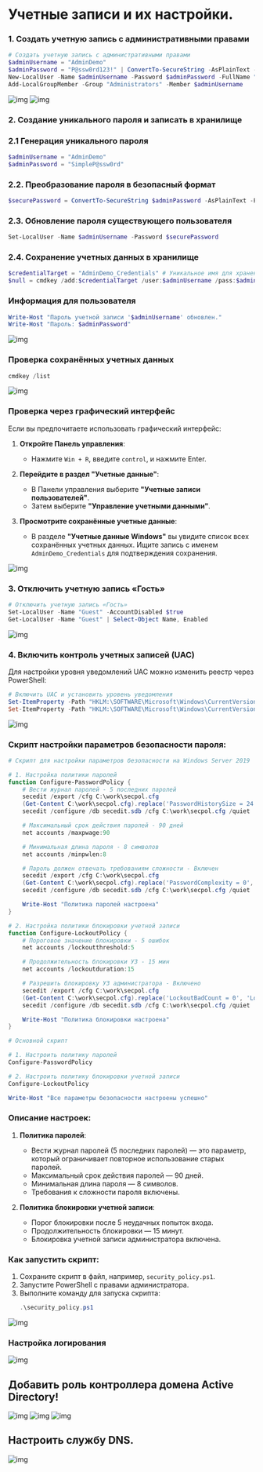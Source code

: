 # Учетные записи и их настройки. 

### 1. Создать учетную запись с административными правами
```powershell
# Создать учетную запись с административными правами
$adminUsername = "AdminDemo"
$adminPassword = "P@ssw0rd123!" | ConvertTo-SecureString -AsPlainText -Force
New-LocalUser -Name $adminUsername -Password $adminPassword -FullName "Admin Demo" -Description "Administrator account" -PasswordNeverExpires:$true
Add-LocalGroupMember -Group "Administrators" -Member $adminUsername
```
![img](/💀Task13/img/addNewAdminUser.png)
![img](/💀Task13/img/AdminDemo.png)

### 2. Создание уникального пароля и записать в хранилище
### 2.1 Генерация уникального пароля
```powershell
$adminUsername = "AdminDemo"
$adminPassword = "SimpleP@ssw0rd"
```
### 2.2. Преобразование пароля в безопасный формат
```powershell
$securePassword = ConvertTo-SecureString $adminPassword -AsPlainText -Force
```
### 2.3. Обновление пароля существующего пользователя
```powershell
Set-LocalUser -Name $adminUsername -Password $securePassword
```
### 2.4. Сохранение учетных данных в хранилище
```powershell
$credentialTarget = "AdminDemo_Credentials" # Уникальное имя для хранения
$null = cmdkey /add:$credentialTarget /user:$adminUsername /pass:$adminPassword
```
### Информация для пользователя
```powershell
Write-Host "Пароль учетной записи '$adminUsername' обновлен."
Write-Host "Пароль: $adminPassword"
```
![img](/💀Task13/img/updatePass.png)

### Проверка сохранённых учетных данных
```powershell
cmdkey /list
```

![img](/💀Task13/img/setLitCred.png)

### Проверка через графический интерфейс

Если вы предпочитаете использовать графический интерфейс:

1. **Откройте Панель управления**:
   - Нажмите `Win + R`, введите `control`, и нажмите Enter.

2. **Перейдите в раздел "Учетные данные"**:
   - В Панели управления выберите **"Учетные записи пользователей"**.
   - Затем выберите **"Управление учетными данными"**.

3. **Просмотрите сохранённые учетные данные**:
   - В разделе **"Учетные данные Windows"** вы увидите список всех сохранённых учетных данных. Ищите запись с именем `AdminDemo_Credentials` для подтверждения сохранения.

![img](/💀Task13/img/AdminDemo.png)

### 3. Отключить учетную запись «Гость»
```powershell
# Отключить учетную запись «Гость»
Set-LocalUser -Name "Guest" -AccountDisabled $true
Get-LocalUser -Name "Guest" | Select-Object Name, Enabled
```
![img](/💀Task13/img/enableGuest.png)

### 4. Включить контроль учетных записей (UAC)
Для настройки уровня уведомлений UAC можно изменить реестр через PowerShell:
```powershell
# Включить UAC и установить уровень уведомления
Set-ItemProperty -Path "HKLM:\SOFTWARE\Microsoft\Windows\CurrentVersion\Policies\System" -Name "EnableLUA" -Value 1
Set-ItemProperty -Path "HKLM:\SOFTWARE\Microsoft\Windows\CurrentVersion\Policies\System" -Name "ConsentPromptBehaviorAdmin" -Value 5
```
![img](/💀Task13/img/UAC.png)

### Скрипт настройки параметров безопасности пароля:

```powershell
# Скрипт для настройки параметров безопасности на Windows Server 2019

# 1. Настройка политики паролей
function Configure-PasswordPolicy {
    # Вести журнал паролей - 5 последних паролей
    secedit /export /cfg C:\work\secpol.cfg
    (Get-Content C:\work\secpol.cfg).replace('PasswordHistorySize = 24', 'PasswordHistorySize = 5') | Set-Content C:\work\secpol.cfg
    secedit /configure /db secedit.sdb /cfg C:\work\secpol.cfg /quiet

    # Максимальный срок действия паролей - 90 дней
    net accounts /maxpwage:90

    # Минимальная длина пароля - 8 символов
    net accounts /minpwlen:8

    # Пароль должен отвечать требованиям сложности - Включен
    secedit /export /cfg C:\work\secpol.cfg
    (Get-Content C:\work\secpol.cfg).replace('PasswordComplexity = 0', 'PasswordComplexity = 1') | Set-Content C:\work\secpol.cfg
    secedit /configure /db secedit.sdb /cfg C:\work\secpol.cfg /quiet

    Write-Host "Политика паролей настроена"
}

# 2. Настройка политики блокировки учетной записи
function Configure-LockoutPolicy {
    # Пороговое значение блокировки - 5 ошибок
    net accounts /lockoutthreshold:5

    # Продолжительность блокировки УЗ - 15 мин
    net accounts /lockoutduration:15

    # Разрешить блокировку УЗ администратора - Включено
    secedit /export /cfg C:\work\secpol.cfg
    (Get-Content C:\work\secpol.cfg).replace('LockoutBadCount = 0', 'LockoutBadCount = 1') | Set-Content C:\work\secpol.cfg
    secedit /configure /db secedit.sdb /cfg C:\work\secpol.cfg /quiet

    Write-Host "Политика блокировки настроена"
}

# Основной скрипт

# 1. Настроить политику паролей
Configure-PasswordPolicy

# 2. Настроить политику блокировки учетной записи
Configure-LockoutPolicy

Write-Host "Все параметры безопасности настроены успешно"
```

### Описание настроек:

1. **Политика паролей**:
   - Вести журнал паролей (5 последних паролей) — это параметр, который ограничивает повторное использование старых паролей.
   - Максимальный срок действия паролей — 90 дней.
   - Минимальная длина пароля — 8 символов.
   - Требования к сложности пароля включены.

2. **Политика блокировки учетной записи**:
   - Порог блокировки после 5 неудачных попыток входа.
   - Продолжительность блокировки — 15 минут.
   - Блокировка учетной записи администратора включена.

### Как запустить скрипт:

1. Сохраните скрипт в файл, например, `security_policy.ps1`.
2. Запустите PowerShell с правами администратора.
3. Выполните команду для запуска скрипта:
   ```powershell
   .\security_policy.ps1
   ```
![img](/💀Task13/img/PasswordPolicy.png)

### Настройка логирования

![img](/💀Task13/img/wfLog.png)

## Добавить роль контроллера домена Active Directory!

![img](/💀Task13/img/addAD.png)
![img](/💀Task13/img/paramAD.png)
![img](/💀Task13/img/installAD2.png)

## Настроить службу DNS.

![img](/💀Task13/img/DNS.png)